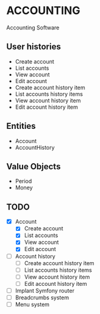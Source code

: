 ACCOUNTING
==========

Accounting Software

User histories
--------------
* Create account
* List accounts
* View account
* Edit account
* Create account history item
* List accounts history items
* View account history item
* Edit account history item

Entities
--------
* Account
* AccountHistory

Value Objects
-------------
* Period
* Money

TODO
----
- [x] Account
	- [x] Create account
	- [x] List accounts
	- [x] View account
	- [x] Edit account
- [ ] Account history
	- [ ] Create account history item
	- [ ] List accounts history items
	- [ ] View account history item
	- [ ] Edit account history item
- [ ] Implant Symfony router
- [ ] Breadcrumbs system
- [ ] Menu system